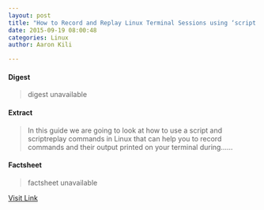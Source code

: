 ```yaml
---
layout: post
title: "How to Record and Replay Linux Terminal Sessions using ‘script’ and ‘scriptreplay’ Commands"
date: 2015-09-19 08:00:48
categories: Linux
author: Aaron Kili

---
```



#### Digest
>digest unavailable

#### Extract
>In this guide we are going to look at how to use a script and scriptreplay commands in Linux that can help you to record commands and their output printed on your terminal during&#46;&#46;&#46;...

#### Factsheet
>factsheet unavailable

[Visit Link](http://www.tecmint.com/record-and-replay-linux-terminal-session-commands-using-script/)


